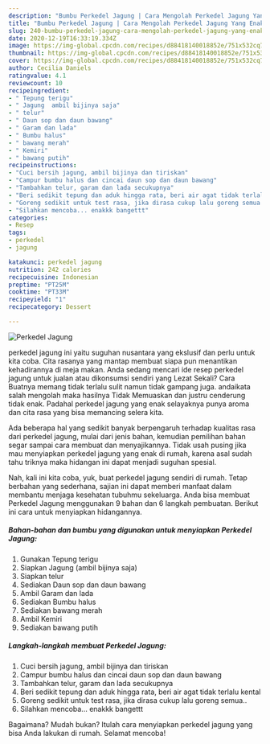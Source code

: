 ```yaml
---
description: "Bumbu Perkedel Jagung | Cara Mengolah Perkedel Jagung Yang Enak Banget"
title: "Bumbu Perkedel Jagung | Cara Mengolah Perkedel Jagung Yang Enak Banget"
slug: 240-bumbu-perkedel-jagung-cara-mengolah-perkedel-jagung-yang-enak-banget
date: 2020-12-19T16:33:19.334Z
image: https://img-global.cpcdn.com/recipes/d88418140018852e/751x532cq70/perkedel-jagung-foto-resep-utama.jpg
thumbnail: https://img-global.cpcdn.com/recipes/d88418140018852e/751x532cq70/perkedel-jagung-foto-resep-utama.jpg
cover: https://img-global.cpcdn.com/recipes/d88418140018852e/751x532cq70/perkedel-jagung-foto-resep-utama.jpg
author: Cecilia Daniels
ratingvalue: 4.1
reviewcount: 10
recipeingredient:
- " Tepung terigu"
- " Jagung  ambil bijinya saja"
- " telur"
- " Daun sop dan daun bawang"
- " Garam dan lada"
- " Bumbu halus"
- " bawang merah"
- " Kemiri"
- " bawang putih"
recipeinstructions:
- "Cuci bersih jagung, ambil bijinya dan tiriskan"
- "Campur bumbu halus dan cincai daun sop dan daun bawang"
- "Tambahkan telur, garam dan lada secukupnya"
- "Beri sedikit tepung dan aduk hingga rata, beri air agat tidak terlalu kental"
- "Goreng sedikit untuk test rasa, jika dirasa cukup lalu goreng semua.."
- "Silahkan mencoba... enakkk bangettt"
categories:
- Resep
tags:
- perkedel
- jagung

katakunci: perkedel jagung 
nutrition: 242 calories
recipecuisine: Indonesian
preptime: "PT25M"
cooktime: "PT33M"
recipeyield: "1"
recipecategory: Dessert

---
```



![Perkedel Jagung](https://img-global.cpcdn.com/recipes/d88418140018852e/751x532cq70/perkedel-jagung-foto-resep-utama.jpg)


perkedel jagung ini yaitu suguhan nusantara yang ekslusif dan perlu untuk kita coba. Cita rasanya yang mantap membuat siapa pun menantikan kehadirannya di meja makan.
Anda sedang mencari ide resep perkedel jagung untuk jualan atau dikonsumsi sendiri yang Lezat Sekali? Cara Buatnya memang tidak terlalu sulit namun tidak gampang juga. andaikata salah mengolah maka hasilnya Tidak Memuaskan dan justru cenderung tidak enak. Padahal perkedel jagung yang enak selayaknya punya aroma dan cita rasa yang bisa memancing selera kita.



Ada beberapa hal yang sedikit banyak berpengaruh terhadap kualitas rasa dari perkedel jagung, mulai dari jenis bahan, kemudian pemilihan bahan segar sampai cara membuat dan menyajikannya. Tidak usah pusing jika mau menyiapkan perkedel jagung yang enak di rumah, karena asal sudah tahu triknya maka hidangan ini dapat menjadi suguhan spesial.


Nah, kali ini kita coba, yuk, buat perkedel jagung sendiri di rumah. Tetap berbahan yang sederhana, sajian ini dapat memberi manfaat dalam membantu menjaga kesehatan tubuhmu sekeluarga. Anda bisa membuat Perkedel Jagung menggunakan 9 bahan dan 6 langkah pembuatan. Berikut ini cara untuk menyiapkan hidangannya.

<!--inarticleads1-->

##### Bahan-bahan dan bumbu yang digunakan untuk menyiapkan Perkedel Jagung:

1. Gunakan  Tepung terigu
1. Siapkan  Jagung  (ambil bijinya saja)
1. Siapkan  telur
1. Sediakan  Daun sop dan daun bawang
1. Ambil  Garam dan lada
1. Sediakan  Bumbu halus
1. Sediakan  bawang merah
1. Ambil  Kemiri
1. Sediakan  bawang putih




<!--inarticleads2-->

##### Langkah-langkah membuat Perkedel Jagung:

1. Cuci bersih jagung, ambil bijinya dan tiriskan
1. Campur bumbu halus dan cincai daun sop dan daun bawang
1. Tambahkan telur, garam dan lada secukupnya
1. Beri sedikit tepung dan aduk hingga rata, beri air agat tidak terlalu kental
1. Goreng sedikit untuk test rasa, jika dirasa cukup lalu goreng semua..
1. Silahkan mencoba... enakkk bangettt




Bagaimana? Mudah bukan? Itulah cara menyiapkan perkedel jagung yang bisa Anda lakukan di rumah. Selamat mencoba!
